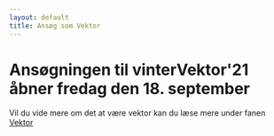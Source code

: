 ```yaml
---
layout: default
title: Ansøg som Vektor
---
```

<h1>Ansøgningen til vinterVektor'21 åbner fredag den 18. september</h1>

Vil du vide mere om det at være vektor kan du læse mere under fanen
<a href="/vektor">Vektor</a>